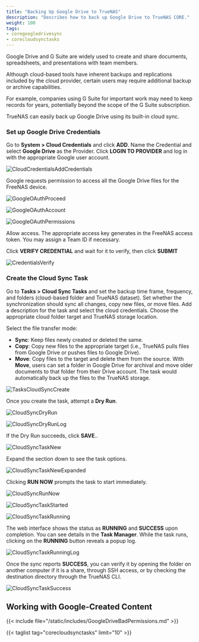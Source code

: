 ```yaml
---
title: "Backing Up Google Drive to TrueNAS"
description: "Describes how to back up Google Drive to TrueNAS CORE."
weight: 100
tags:
- coregoogledrivesync
- corecloudsynctasks
---
```


Google Drive and G Suite are widely used to create and share documents, spreadsheets, and presentations with team members.

Although cloud-based tools have inherent backups and replications included by the cloud provider, certain users may require additional backup or archive capabilities.

For example, companies using G Suite for important work may need to keep records for years, potentially beyond the scope of the G Suite subscription.

TrueNAS can easily back up Google Drive using its built-in cloud sync.

### Set up Google Drive Credentials

Go to **System > Cloud Credentials** and click **ADD**.
Name the Credential and select **Google Drive** as the Provider. 
Click **LOGIN TO PROVIDER** and log in with the appropriate Google user account. 

![CloudCredentialsAddCredentials](/images/CORE/12.0/CloudCredentialsAddCredentials.png "Cloud Credentials Add Credentials")

Google requests permission to access all the Google Drive files for the FreeNAS device.

![GoogleOAuthProceed](/images/TrueNASCommon/GoogleOAuthProceed.png "Google OAuth Proceed")

![GoogleOAuthAccount](/images/TrueNASCommon/GoogleOAuthAccount.png "Google OAuth Account")

![GoogleOAuthPermissions](/images/TrueNASCommon/GoogleOAuthPermissions.png "Google OAuth Permissions")

Allow access. The appropriate access key generates in the FreeNAS access token. You may assign a Team ID if necessary. 

Click **VERIFY CREDENTIAL** and wait for it to verify, then click **SUBMIT**

![CredentialsVerify](/images/TrueNASCommon/CredentialsVerify.png "Credentials Verify")

### Create the Cloud Sync Task

Go to **Tasks > Cloud Sync Tasks** and set the backup time frame, frequency, and folders (cloud-based folder and TrueNAS dataset). 
Set whether the synchronization should sync all changes, copy new files, or move files. 
Add a description for the task and select the cloud credentials.
Choose the appropriate cloud folder target and TrueNAS storage location.

Select the file transfer mode: 

+ **Sync**: Keep files newly created or deleted the same.
+ **Copy**: Copy new files to the appropriate target (i.e., TrueNAS pulls files from Google Drive or pushes files to Google Drive).
+ **Move**: Copy files to the target and delete them from the source. With **Move**, users can set a folder in Google Drive for archival and move older documents to that folder from their Drive account. The task would automatically back up the files to the TrueNAS storage.

![TasksCloudSyncCreate](/images/CORE/12.0/TasksCloudSyncCreate.png "Tasks Cloud Sync Create")

Once you create the task, attempt a **Dry Run**. 

![CloudSyncDryRun](/images/TrueNASCommon/CloudSyncDryRun.png "Cloud Sync Dry Run")

![CloudSyncDryRunLog](/images/CORE/12.0/CloudSyncDryRunLog.png "Cloud Sync Dry Run Log")

If the Dry Run succeeds, click **SAVE**..

![CloudSyncTaskNew](/images/CORE/12.0/CloudSyncTaskNew.png "Cloud Sync Task New")

Expand the section down to see the task options.

![CloudSyncTaskNewExpanded](/images/CORE/12.0/CloudSyncTaskNewExpanded.png "Cloud Sync Task New Expanded")

Clicking **RUN NOW** prompts the task to start immediately.

![CloudSyncRunNow](/images/CORE/12.0/CloudSyncRunNow.png "Cloud Sync Run Now")

![CloudSyncTaskStarted](/images/CORE/12.0/CloudSyncTaskStarted.png "Cloud Sync Task Started")

![CloudSyncTaskRunning](/images/CORE/12.0/CloudSyncTaskRunning.png "Cloud Sync Task Running")

The web interface shows the status as **RUNNING** and **SUCCESS** upon completion. You can see details in the **Task Manager**.  While the task runs, clicking on the **RUNNING** button reveals a popup log.

![CloudSyncTaskRunningLog](/images/CORE/12.0/CloudSyncTaskRunningLog.png "Cloud Sync Task Running Log")

Once the sync reports **SUCCESS**, you can verify it by opening the folder on another computer if it is a share, through SSH access, or by checking the destination directory through the TrueNAS CLI.

![CloudSyncTaskSuccess](/images/CORE/12.0/CloudSyncTaskSuccess.png "Cloud Sync Task Success")

## Working with Google-Created Content

{{< include file="/static/includes/GoogleDriveBadPermissions.md" >}}

{{< taglist tag="corecloudsynctasks" limit="10" >}}
